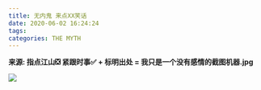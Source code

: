 ```yaml
---
title: 无内鬼 来点XX笑话
date: 2020-06-02 16:24:24
tags: 
categories: THE MYTH
---
```


**来源: 指点江山❎ 紧跟时事✅ + 标明出处 = 我只是一个没有感情的截图机器.jpg**


![](/202006021624-1.png)









